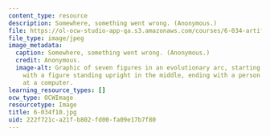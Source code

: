 ```yaml
---
content_type: resource
description: Somewhere, something went wrong. (Anonymous.)
file: https://ol-ocw-studio-app-qa.s3.amazonaws.com/courses/6-034-artificial-intelligence-fall-2010/222f721ca21fb802fd00fa09e17b7f80_6-034f10.JPG
file_type: image/jpeg
image_metadata:
  caption: Somewhere, something went wrong. (Anonymous.)
  credit: Anonymous.
  image-alt: Graphic of seven figures in an evolutionary arc, starting with a monkey,
    with a figure standing upright in the middle, ending with a person hunched over
    at a computer.
learning_resource_types: []
ocw_type: OCWImage
resourcetype: Image
title: 6-034f10.jpg
uid: 222f721c-a21f-b802-fd00-fa09e17b7f80
---
```

